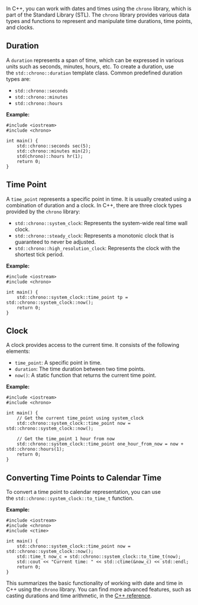 In C++, you can work with dates and times using the `chrono` library, which is part of the Standard Library (STL). The `chrono` library provides various data types and functions to represent and manipulate time durations, time points, and clocks.

## Duration

A `duration` represents a span of time, which can be expressed in various units such as seconds, minutes, hours, etc. To create a duration, use the `std::chrono::duration` template class. Common predefined duration types are:

- `std::chrono::seconds`
- `std::chrono::minutes`
- `std::chrono::hours`

**Example:**

```
#include <iostream>
#include <chrono>

int main() {
    std::chrono::seconds sec(5);
    std::chrono::minutes min(2);
    std(chrono)::hours hr(1);
    return 0;
}
```

## Time Point

A `time_point` represents a specific point in time. It is usually created using a combination of duration and a clock. In C++, there are three clock types provided by the `chrono` library:

- `std::chrono::system_clock`: Represents the system-wide real time wall clock.
- `std::chrono::steady_clock`: Represents a monotonic clock that is guaranteed to never be adjusted.
- `std::chrono::high_resolution_clock`: Represents the clock with the shortest tick period.

**Example:**

```
#include <iostream>
#include <chrono>

int main() {
    std::chrono::system_clock::time_point tp = std::chrono::system_clock::now();
    return 0;
}
```

## Clock

A clock provides access to the current time. It consists of the following elements:

- `time_point`: A specific point in time.
- `duration`: The time duration between two time points.
- `now()`: A static function that returns the current time point.

**Example:**

```
#include <iostream>
#include <chrono>

int main() {
    // Get the current time_point using system_clock
    std::chrono::system_clock::time_point now = std::chrono::system_clock::now();

    // Get the time_point 1 hour from now
    std::chrono::system_clock::time_point one_hour_from_now = now + std::chrono::hours(1);
    return 0;
}
```

## Converting Time Points to Calendar Time

To convert a time point to calendar representation, you can use the `std::chrono::system_clock::to_time_t` function.

**Example:**

```
#include <iostream>
#include <chrono>
#include <ctime>

int main() {
    std::chrono::system_clock::time_point now = std::chrono::system_clock::now();
    std::time_t now_c = std::chrono::system_clock::to_time_t(now);
    std::cout << "Current time: " << std::ctime(&now_c) << std::endl;
    return 0;
}
```

This summarizes the basic functionality of working with date and time in C++ using the `chrono` library. You can find more advanced features, such as casting durations and time arithmetic, in the [C++ reference](https://en.cppreference.com/w/cpp/chrono).